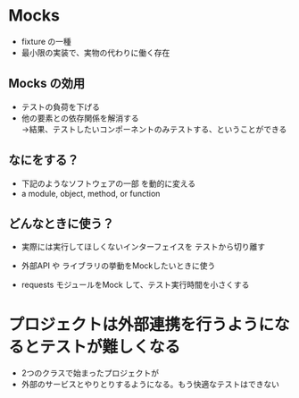 # Mocks
* fixture の一種
* 最小限の実装で、実物の代わりに働く存在

## Mocks の効用
* テストの負荷を下げる
* 他の要素との依存関係を解消する  
 →結果、テストしたいコンポーネントのみテストする、ということができる

## なにをする？
* 下記のようなソフトウェアの一部 を動的に変える
* a module, object, method, or function

## どんなときに使う？
* 実際には実行してほしくないインターフェイスを テストから切り離す
* 外部API や ライブラリの挙動をMockしたいときに使う

* requests モジュールをMock して、テスト実行時間を小さくする


# プロジェクトは外部連携を行うようになるとテストが難しくなる
* 2つのクラスで始まったプロジェクトが
* 外部のサービスとやりとりするようになる。もう快適なテストはできない
